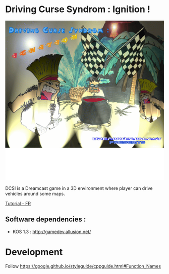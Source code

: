 Driving Curse Syndrom : Ignition !
====

![alt DCSI](https://github.com/Bhaal22/dcsi/blob/master/data/romdisk/menupics/fondcolor.png)

DCSI is a Dreamcast game in a 3D environment where player can drive vehicles around some maps.

[Tutorial - FR](https://blog.drylm.org/posts/developpement-dreamcast-part1/)

## Software dependencies :
- KOS 1.3 : http://gamedev.allusion.net/

Development
===

Follow https://google.github.io/styleguide/cppguide.html#Function_Names
